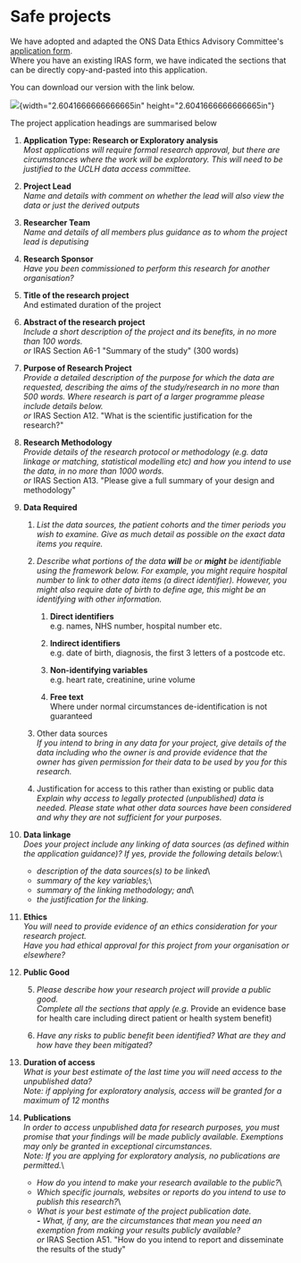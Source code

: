 Safe projects
=============

We have adopted and adapted the ONS Data Ethics Advisory Committee\'s
[application
form](https://www.statisticsauthority.gov.uk/wp-content/uploads/2019/10/DEA_Research_Project_Application_v1.2.docx). \
Where you have an existing IRAS form, we have indicated the sections
that can be directly copy-and-pasted into this application.

You can download our version with the link below.

![](media/image1.tmp){width="2.6041666666666665in"
height="2.6041666666666665in"}

The project application headings are summarised below

1.  **Application Type: Research or Exploratory analysis**\
    *Most applications will require formal research approval, but there
    are circumstances where the work will be exploratory. This will need
    to be justified to the UCLH data access committee.*

2.  **Project Lead**\
    *Name and details with comment on whether the lead will also view
    the data or just the derived outputs*

3.  **Researcher Team**\
    *Name and details of all members plus guidance as to whom the
    project lead is deputising*

4.  **Research Sponsor**\
    *Have you been commissioned to perform this research for another
    organisation?*

5.  **Title of the research project**\
    And estimated duration of the project

6.  **Abstract of the research project**\
    *Include a short description of the project and its benefits, in no
    more than 100 words.*\
    *or* IRAS Section A6-1 "Summary of the study" (300 words)

7.  **Purpose of Research Project**\
    *Provide a detailed description of the purpose for which the data
    are requested, describing the aims of the study/research in no more
    than 500 words. Where research is part of a larger programme please
    include details below.*\
    *or* IRAS Section A12. "What is the scientific justification for the
    research?"

8.  **Research Methodology**\
    *Provide details of the research protocol or methodology (e.g. data
    linkage or matching, statistical modelling etc) and how you intend
    to use the data, in no more than 1000 words.*\
    *or* IRAS Section A13. "Please give a full summary of your design
    and methodology"

9.  **Data Required**

    1.  *List the data sources, the patient cohorts and the timer
        periods you wish to examine. Give as much detail as possible on
        the exact data items you require.*

    2.  *Describe what portions of the data **will** be or **might** be
        identifiable using the framework below. For example, you might
        require hospital number to link to other data items (a direct
        identifier). However, you might also require date of birth to
        define age, this might be an identifying with other
        information.*

        1.  **Direct identifiers**\
            e.g. names, NHS number, hospital number etc.

        2.  **Indirect identifiers**\
            e.g. date of birth, diagnosis, the first 3 letters of a
            postcode etc.

        3.  **Non-identifying variables**\
            e.g. heart rate, creatinine, urine volume

        4.  **Free text**\
            Where under normal circumstances de-identification is not
            guaranteed

    3.  Other data sources\
        *If you intend to bring in any data for your project, give
        details of the data including who the owner is and provide
        evidence that the owner has given permission for their data to
        be used by you for this research.*

    4.  Justification for access to this rather than existing or public
        data\
        *Explain why access to legally protected (unpublished) data is
        needed. Please state what other data sources have been
        considered and why they are not sufficient for your purposes.*

10. **Data linkage**\
    *Does your project include any linking of data sources (as defined
    within the application guidance)? If yes, provide the following
    details below:*\
    - *description of the data sources(s) to be linked*\
    - *summary of the key variables;*\
    - *summary of the linking methodology; and*\
    - *the justification for the linking.*

11. **Ethics**\
    *You will need to provide evidence of an ethics consideration for
    your research project.*\
    *Have you had ethical approval for this project from your
    organisation or elsewhere?*

12. **Public Good**

    5.  *Please describe how your research project will provide a public
        good.*\
        *Complete all the sections that apply (e.g.* Provide an evidence
        base for health care including direct patient or health system
        benefit)

    6.  *Have any risks to public benefit been identified? What are they
        and how have they been mitigated?*

13. **Duration of access**\
    *What is your best estimate of the last time you will need access to
    the unpublished data?*\
    *Note: if applying for exploratory analysis, access will be granted
    for a maximum of 12 months*

14. **Publications**\
    *In order to access unpublished data for research purposes, you must
    promise* *that your findings will be made* *publicly available.*
    *Exemptions may only be granted in exceptional circumstances.*\
    *Note: If you are applying for exploratory analysis, no publications
    are permitted.*\
    - *How do you intend to make your research available to the
    public?*\
    - *Which specific journals, websites or reports do you intend to use
    to publish this research?*\
    - *What is your best estimate of the project publication date.*\
    ***-** What, if any, are the circumstances that mean you need an
    exemption from making your results publicly available?*\
    *or* IRAS Section A51. "How do you intend to report and disseminate
    the results of the study"
